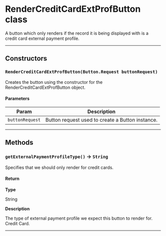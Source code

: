# RenderCreditCardExtProfButton class

A button which only renders if the record it is being displayed with is a credit card external payment profile.

---
## Constructors
### `RenderCreditCardExtProfButton(Button.Request buttonRequest)`

Creates the button using the constructor for the RenderCreditCardExtProfButton object.
#### Parameters
|Param|Description|
|-----|-----------|
|`buttonRequest` |  Button request used to create a Button instance. |

---
## Methods
### `getExternalPaymentProfileType()` → `String`

Specifies that we should only render for credit cards.

#### Return

**Type**

String

**Description**

The type of external payment profile we expect this button to render for. Credit Card.

---
